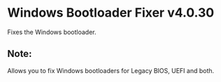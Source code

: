 # Windows Bootloader Fixer v4.0.30
Fixes the Windows bootloader.
## Note:
Allows you to fix Windows bootloaders for Legacy BIOS, UEFI and both.
